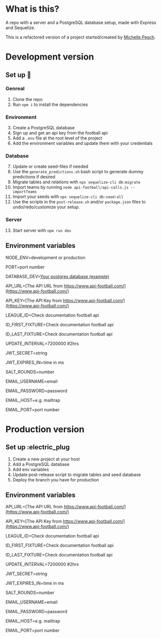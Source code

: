 # What is this?

A repo with a server and a PostgreSQL database setup, made with Express and Sequelize.

This is a refactored version of a project started/created by [Michelle Pesch](https://github.com/mipes4/sportsbetting_fe).

# Development version

## Set up :electric_plug:

### Genreal

1. Clone the repo
2. Run `npm i` to install the dependencies

### Environment

3. Create a PostgreSQL database
4. Sign up and get an api key from the football api
5. Add a `.env` file at the root level of the project
6. Add the environment variables and update them with your credentials

### Database

7. Update or create seed-files if needed
8. Use the `generate_predictions.sh` bash script to generate dummy predictions if desired
9. Migrate tables and relations with `npx sequelize-cli db:migrate`
10. Import teams by running `node api-football/api-calls.js --importTeams`
11. Import your seeds with `npx sequelize-cli db:seed:all`
12. Use the scripts in the `post-release.sh` and/or `package.json` files to undo/redo/customize your setup.

### Server

13. Start server with `npm run dev`

## Environment variables

NODE_ENV=development or production

PORT=port number

DATABASE_DEV=[Your postgres database (example)](https://www.elephantsql.com/)

API_URL=[The API URL from https://www.api-football.com/](https://www.api-football.com/)

API_KEY=[The API Key from https://www.api-football.com/](https://www.api-football.com/)

LEAGUE_ID=Check documentation football api

ID_FIRST_FIXTURE=Check documentation football api

ID_LAST_FIXTURE=Check documentation football api

UPDATE_INTERVAL=7200000 #2hrs

JWT_SECRET=string

JWT_EXPIRES_IN=time in ms

SALT_ROUNDS=number

EMAIL_USERNAME=email

EMAIL_PASSWORD=password

EMAIL_HOST=e.g. mailtrap

EMAIL_PORT=port number

# Production version

## Set up :electric_plug

1. Create a new project at your host
2. Add a PostgreSQL database
3. Add env variables
4. Update post-release script to migrate tables and seed database
5. Deploy the branch you have for production

## Environment variables

API_URL=[The API URL from https://www.api-football.com/](https://www.api-football.com/)

API_KEY=[The API Key from https://www.api-football.com/](https://www.api-football.com/)

LEAGUE_ID=Check documentation football api

ID_FIRST_FIXTURE=Check documentation football api

ID_LAST_FIXTURE=Check documentation football api

UPDATE_INTERVAL=7200000 #2hrs

JWT_SECRET=string

JWT_EXPIRES_IN=time in ms

SALT_ROUNDS=number

EMAIL_USERNAME=email

EMAIL_PASSWORD=password

EMAIL_HOST=e.g. mailtrap

EMAIL_PORT=port number
